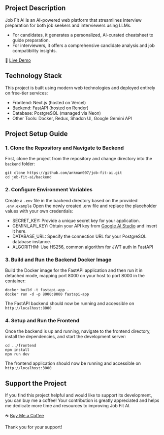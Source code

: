 ## Project Description

Job Fit AI is an AI-powered web platform that streamlines interview preparation for both job seekers and interviewers using LLMs.
* For candidates, it generates a personalized, AI-curated cheatsheet to guide preparation.
* For interviewers, it offers a comprehensive candidate analysis and job compatibility insights.

🔗 [Live Demo](https://job-fit-ai.vercel.app/)

## Technology Stack

This project is built using modern web technologies and deployed entirely on free-tier services:
* Frontend: Next.js (hosted on Vercel)
* Backend: FastAPI (hosted on Render)
* Database: PostgreSQL (managed via Neon)
* Other Tools: Docker, Redux, Shadcn UI, Google Gemini API

## Project Setup Guide

### 1. Clone the Repository and Navigate to Backend

First, clone the project from the repository and change directory into the `backend` folder:
```
git clone https://github.com/ankman007/job-fit-ai.git
cd job-fit-ai/backend
```

### 2. Configure Environment Variables

Create a `.env` file in the backend directory based on the provided `.env.example`
Open the newly created .env file and replace the placeholder values with your own credentials:
- SECRET_KEY: Provide a unique secret key for your application.
- GEMINI_API_KEY: Obtain your API key from [Google AI Studio](https://aistudio.google.com/) and insert it here.
- DATABASE_URL: Specify the connection URL for your PostgreSQL database instance.
- ALGORITHM: Use HS256, common  algorithm for JWT auth in FastAPI

### 3. Build and Run the Backend Docker Image

Build the Docker image for the FastAPI application and then run it in detached mode, mapping port 8000 on your host to port 8000 in the container:

```
docker build -t fastapi-app .
docker run -d -p 8000:8000 fastapi-app
```
The FastAPI backend should now be running and accessible on `http://localhost:8000`

### 4. Setup and Run the Frontend
Once the backend is up and running, navigate to the frontend directory, install the dependencies, and start the development server:
```
cd ../frontend
npm install
npm run dev
```
The frontend application should now be running and accessible on `http://localhost:3000`

## Support the Project

If you find this project helpful and would like to support its development, you can buy me a coffee! Your contribution is greatly appreciated and helps me dedicate more time and resources to improving Job Fit AI.

☕ [Buy Me a Coffee](https://buymeacoffee.com/ankitpoudel)

Thank you for your support!
